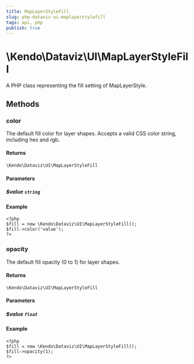 ```yaml
---
title: MapLayerStyleFill
slug: php-dataviz-ui-maplayerstylefill
tags: api, php
publish: true
---
```


# \Kendo\Dataviz\UI\MapLayerStyleFill

A PHP class representing the fill setting of MapLayerStyle.


## Methods

### color
The default fill color for layer shapes.
Accepts a valid CSS color string, including hex and rgb.

#### Returns
`\Kendo\Dataviz\UI\MapLayerStyleFill`

#### Parameters

##### $value `string`



#### Example 
    <?php
    $fill = new \Kendo\Dataviz\UI\MapLayerStyleFill();
    $fill->color('value');
    ?>

### opacity
The default fill opacity (0 to 1) for layer shapes.

#### Returns
`\Kendo\Dataviz\UI\MapLayerStyleFill`

#### Parameters

##### $value `float`



#### Example 
    <?php
    $fill = new \Kendo\Dataviz\UI\MapLayerStyleFill();
    $fill->opacity(1);
    ?>

 
